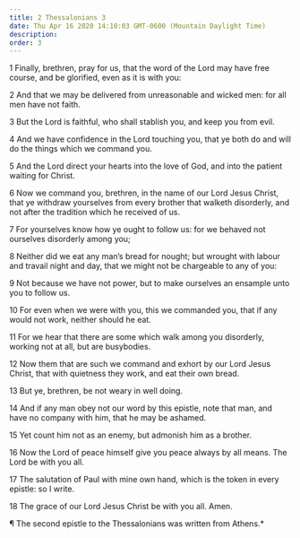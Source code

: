 ```yaml
---
title: 2 Thessalonians 3
date: Thu Apr 16 2020 14:10:03 GMT-0600 (Mountain Daylight Time)
description: 
order: 3
---
```


<p>
  1 Finally, brethren, pray for us, that the word of the Lord may have free
  course, and be glorified, even as it is with you:
</p>
<p>
  2 And that we may be delivered from unreasonable and wicked men: for all men
  have not faith.
</p>
<p>
  3 But the Lord is faithful, who shall stablish you, and keep you from evil.
</p>
<p>
  4 And we have confidence in the Lord touching you, that ye both do and will do
  the things which we command you.
</p>
<p>
  5 And the Lord direct your hearts into the love of God, and into the patient
  waiting for Christ.
</p>
<p>
  6 Now we command you, brethren, in the name of our Lord Jesus Christ, that ye
  withdraw yourselves from every brother that walketh disorderly, and not after
  the tradition which he received of us.
</p>
<p>
  7 For yourselves know how ye ought to follow us: for we behaved not ourselves
  disorderly among you;
</p>
<p>
  8 Neither did we eat any man&#x2019;s bread for nought; but wrought with
  labour and travail night and day, that we might not be chargeable to any of
  you:
</p>
<p>
  9 Not because we have not power, but to make ourselves an ensample unto you to
  follow us.
</p>
<p>
  10 For even when we were with you, this we commanded you, that if any would
  not work, neither should he eat.
</p>
<p>
  11 For we hear that there are some which walk among you disorderly, working
  not at all, but are busybodies.
</p>
<p>
  12 Now them that are such we command and exhort by our Lord Jesus Christ, that
  with quietness they work, and eat their own bread.
</p>
<p>13 But ye, brethren, be not weary in well doing.</p>
<p>
  14 And if any man obey not our word by this epistle, note that man, and have
  no company with him, that he may be ashamed.
</p>
<p>15 Yet count him not as an enemy, but admonish him as a brother.</p>
<p>
  16 Now the Lord of peace himself give you peace always by all means. The Lord
  be with you all.
</p>
<p>
  17 The salutation of Paul with mine own hand, which is the token in every
  epistle: so I write.
</p>
<p>18 The grace of our Lord Jesus Christ be with you all. Amen.</p>
<div class="closing-block">
  <p>
    &#xB6; The second epistle to the Thessalonians was written from Athens.*
  </p>
</div>
